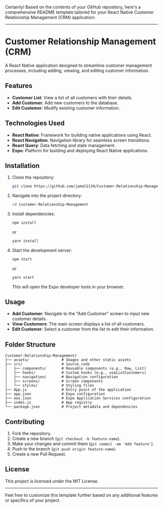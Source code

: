 Certainly! Based on the contents of your GitHub repository, here's a comprehensive README template tailored for your React Native Customer Relationship Management (CRM) application:

---

# Customer Relationship Management (CRM)

A React Native application designed to streamline customer management processes, including adding, viewing, and editing customer information.

## Features

* **Customer List**: View a list of all customers with their details.
* **Add Customer**: Add new customers to the database.
* **Edit Customer**: Modify existing customer information.

## Technologies Used

* **React Native**: Framework for building native applications using React.
* **React Navigation**: Navigation library for seamless screen transitions.
* **React Query**: Data fetching and state management.
* **Expo**: Platform for building and deploying React Native applications.

## Installation

1. Clone the repository:

   ```bash
   git clone https://github.com/jamal2134/Customer-Relationship-Management.git
   ```

2. Navigate into the project directory:

   ```bash
   cd Customer-Relationship-Management
   ```

3. Install dependencies:

   ```bash
   npm install
   ```

   or

   ```bash
   yarn install
   ```

4. Start the development server:

   ```bash
   npm start
   ```

   or

   ```bash
   yarn start
   ```

   This will open the Expo developer tools in your browser.

## Usage

* **Add Customer**: Navigate to the "Add Customer" screen to input new customer details.
* **View Customers**: The main screen displays a list of all customers.
* **Edit Customer**: Select a customer from the list to edit their information.

## Folder Structure

```
Customer-Relationship-Management/
├── assets/               # Images and other static assets
├── src/                  # Source code
│   ├── components/       # Reusable components (e.g., Row, List)
│   ├── hooks/            # Custom hooks (e.g., useListCustomers)
│   ├── navigation/       # Navigation configuration
│   ├── screens/          # Screen components
│   └── styles/           # Styling files
├── App.js                # Entry point of the application
├── app.json              # Expo configuration
├── eas.json              # Expo Application Services configuration
├── index.js              # App registry
└── package.json          # Project metadata and dependencies
```

## Contributing

1. Fork the repository.
2. Create a new branch (`git checkout -b feature-name`).
3. Make your changes and commit them (`git commit -am 'Add feature'`).
4. Push to the branch (`git push origin feature-name`).
5. Create a new Pull Request.

## License

This project is licensed under the MIT License.

---

Feel free to customize this template further based on any additional features or specifics of your project.
